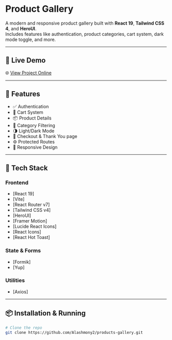 #  Product Gallery

A modern and responsive product gallery built with **React 19**, **Tailwind CSS 4**, and **HeroUI**.  
Includes features like authentication, product categories, cart system, dark mode toggle, and more.

---

## 🔗 Live Demo

🌐 [View Project Online](https://product-gallery-olive.vercel.app/)

---

## 🚀 Features

- ✅ Authentication 
- 🛒 Cart System
- 📦 Product Details
- 📁 Category Filtering
- 🌗 Light/Dark Mode
- 🧾 Checkout & Thank You page
- ⚙️ Protected Routes
- 📱 Responsive Design

---

## 🔧 Tech Stack

### Frontend

- [React 19]
- [Vite]
- [React Router v7]
- [Tailwind CSS v4]
- [HeroUI]
- [Framer Motion]
- [Lucide React Icons]
- [React Icons]
- [React Hot Toast]

### State & Forms

- [Formik]
- [Yup]

### Utilities

- [Axios]

---

## 📦 Installation & Running

```bash
# Clone the repo
git clone https://github.com/Alashmony2/products-gallery.git
